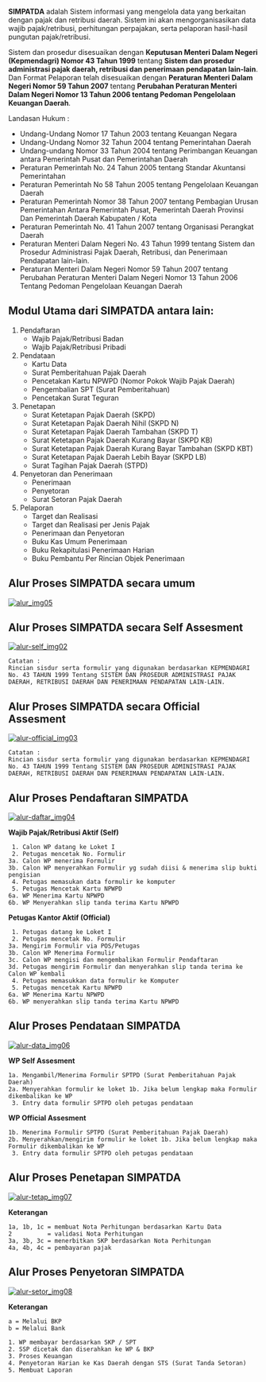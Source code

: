 **SIMPATDA** adalah Sistem informasi yang mengelola data yang berkaitan dengan pajak dan retribusi daerah. Sistem ini akan mengorganisasikan data wajib pajak/retribusi, perhitungan perpajakan, serta pelaporan hasil-hasil pungutan pajak/retribusi.

Sistem dan prosedur disesuaikan dengan **Keputusan Menteri Dalam Negeri (Kepmendagri) Nomor 43 Tahun 1999** tentang **Sistem dan prosedur administrasi pajak daerah, retribusi dan penerimaan pendapatan lain-lain**. Dan Format Pelaporan telah disesuaikan dengan **Peraturan Menteri Dalam Negeri Nomor 59 Tahun 2007** tentang **Perubahan Peraturan Menteri Dalam Negeri Nomor 13 Tahun 2006 tentang Pedoman Pengelolaan Keuangan Daerah**.

Landasan Hukum :

- Undang-Undang Nomor 17 Tahun 2003 tentang Keuangan Negara
- Undang-Undang Nomor 32 Tahun 2004 tentang Pemerintahan Daerah
- Undang-undang Nomor 33 Tahun 2004 tentang Perimbangan Keuangan antara Pemerintah Pusat dan Pemerintahan Daerah
- Peraturan Pemerintah No. 24 Tahun 2005 tentang Standar Akuntansi Pemerintahan
- Peraturan Pemerintah No 58 Tahun 2005 tentang Pengelolaan Keuangan Daerah
- Peraturan Pemerintah Nomor 38 Tahun 2007 tentang Pembagian Urusan Pemerintahan Antara Pemerintah Pusat, Pemerintah Daerah Provinsi Dan Pemerintah Daerah Kabupaten / Kota
- Peraturan Pemerintah No. 41 Tahun 2007 tentang Organisasi Perangkat Daerah
- Peraturan Menteri Dalam Negeri No. 43 Tahun 1999 tentang Sistem dan Prosedur Administrasi Pajak Daerah, Retribusi, dan Penerimaan Pendapatan lain-lain.
- Peraturan Menteri Dalam Negeri Nomor 59 Tahun 2007 tentang Perubahan Peraturan Menteri Dalam Negeri Nomor 13 Tahun 2006 Tentang Pedoman Pengelolaan Keuangan Daerah
 
## Modul Utama dari **SIMPATDA** antara lain:

1. Pendaftaran
    - Wajib Pajak/Retribusi Badan
    - Wajib Pajak/Retribusi Pribadi
2. Pendataan
    - Kartu Data
    - Surat Pemberitahuan Pajak Daerah
    - Pencetakan Kartu NPWPD (Nomor Pokok Wajib Pajak Daerah)
    - Pengembalian SPT (Surat Pemberitahuan)
    - Pencetakan Surat Teguran
3. Penetapan
    - Surat Ketetapan Pajak Daerah (SKPD)
    - Surat Ketetapan Pajak Daerah Nihil (SKPD N)
    - Surat Ketetapan Pajak Daerah Tambahan (SKPD T)
    - Surat Ketetapan Pajak Daerah Kurang Bayar (SKPD KB)
    - Surat Ketetapan Pajak Daerah Kurang Bayar Tambahan (SKPD KBT)
    - Surat Ketetapan Pajak Daerah Lebih Bayar (SKPD LB)
    - Surat Tagihan Pajak Daerah (STPD)
4. Penyetoran dan Penerimaan
    - Penerimaan
    - Penyetoran
    - Surat Setoran Pajak Daerah
5. Pelaporan
    - Target dan Realisasi
    - Target dan Realisasi per Jenis Pajak
    - Penerimaan dan Penyetoran
    - Buku Kas Umum Penerimaan
    - Buku Rekapitulasi Penerimaan Harian
    - Buku Pembantu Per Rincian Objek Penerimaan

## Alur Proses **SIMPATDA** secara umum
[![alur_img05](media/img05.gif)](file/simpada.rar)

## Alur Proses **SIMPATDA** secara **Self Assesment**
[![alur-self_img02](media/img02.gif)](file/simpada.rar)

```
Catatan :
Rincian sisdur serta formulir yang digunakan berdasarkan KEPMENDAGRI No. 43 TAHUN 1999 Tentang SISTEM DAN PROSEDUR ADMINISTRASI PAJAK DAERAH, RETRIBUSI DAERAH DAN PENERIMAAN PENDAPATAN LAIN-LAIN.
```

## Alur Proses **SIMPATDA** secara **Official Assesment**
[![alur-official_img03](media/img03.gif)](file/simpada.rar)

```
Catatan : 
Rincian sisdur serta formulir yang digunakan berdasarkan KEPMENDAGRI No. 43 TAHUN 1999 Tentang SISTEM DAN PROSEDUR ADMINISTRASI PAJAK DAERAH, RETRIBUSI DAERAH DAN PENERIMAAN PENDAPATAN LAIN-LAIN.
```

## Alur Proses Pendaftaran **SIMPATDA**
[![alur-daftar_img04](media/img04.gif)](file/simpada.rar)

**Wajib Pajak/Retribusi Aktif (Self)**
```
 1. Calon WP datang ke Loket I
 2. Petugas mencetak No. Formulir
3a. Calon WP menerima Formulir
3b. Calon WP menyerahkan Formulir yg sudah diisi & menerima slip bukti pengisian
 4. Petugas memasukan data formulir ke komputer
 5. Petugas Mencetak Kartu NPWPD
6a. WP Menerima Kartu NPWPD
6b. WP Menyerahkan slip tanda terima Kartu NPWPD
```
**Petugas Kantor Aktif (Official)**
```
 1. Petugas datang ke Loket I
 2. Petugas mencetak No. Formulir
3a. Mengirim Formulir via POS/Petugas
3b. Calon WP Menerima Formulir
3c. Calon WP mengisi dan mengembalikan Formulir Pendaftaran
3d. Petugas mengirim Formulir dan menyerahkan slip tanda terima ke Calon WP kembali
 4. Petugas memasukkan data formulir ke Komputer
 5. Petugas mencetak Kartu NPWPD
6a. WP Menerima Kartu NPWPD
6b. WP menyerahkan slip tanda terima Kartu NPWPD
```

## Alur Proses Pendataan **SIMPATDA**
[![alur-data_img06](media/img06.gif)](file/simpada.rar)

**WP Self Assesment**
```
1a. Mengambil/Menerima Formulir SPTPD (Surat Pemberitahuan Pajak Daerah)
2a. Menyerahkan formulir ke loket 1b. Jika belum lengkap maka Formulir dikembalikan ke WP
 3. Entry data formulir SPTPD oleh petugas pendataan
```
**WP Official Assesment**
```
1b. Menerima Formulir SPTPD (Surat Pemberitahuan Pajak Daerah)
2b. Menyerahkan/mengirim formulir ke loket 1b. Jika belum lengkap maka Formulir dikembalikan ke WP
 3. Entry data formulir SPTPD oleh petugas pendataan
```

## Alur Proses Penetapan **SIMPATDA**
[![alur-tetap_img07](media/img07.gif)](file/simpada.rar)

**Keterangan**
```
1a, 1b, 1c = membuat Nota Perhitungan berdasarkan Kartu Data
2          = validasi Nota Perhitungan
3a, 3b, 3c = menerbitkan SKP berdasarkan Nota Perhitungan
4a, 4b, 4c = pembayaran pajak
```

## Alur Proses Penyetoran **SIMPATDA**
[![alur-setor_img08](media/img08.gif)](file/simpada.rar)

**Keterangan**
```
a = Melalui BKP
b = Melalui Bank

1. WP membayar berdasarkan SKP / SPT
2. SSP dicetak dan diserahkan ke WP & BKP
3. Proses Keuangan
4. Penyetoran Harian ke Kas Daerah dengan STS (Surat Tanda Setoran)
5. Membuat Laporan
```


